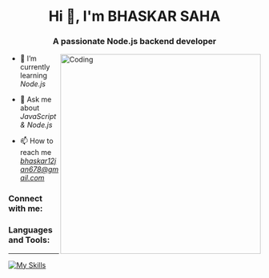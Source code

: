 <!--
**bsaha12/bsaha12** is a ✨ _special_ ✨ repository because its `README.md` (this file) appears on your GitHub profile.
### Hi there 👋
Here are some ideas to get you started:

- 🔭 I’m currently working on ...
- 🌱 I’m currently learning ...
- 👯 I’m looking to collaborate on ...
- 🤔 I’m looking for help with ...
- 💬 Ask me about ...
- 📫 How to reach me: ...
- 😄 Pronouns: ...
- ⚡ Fun fact: ...
-->
<h1 align="center">Hi 👋, I'm BHASKAR SAHA</h1>
<h3 align="center">A passionate Node.js backend developer</h3>
<img align="right" alt="Coding" width="400" src="https://media.tenor.com/2nKSTDDekOgAAAAC/coding-kira.gif">

- 🌱 I’m currently learning *Node.js*
- 💬 Ask me about *JavaScript & Node.js*

- 📫 How to reach me *bhaskar12jan678@gmail.com*

<h3 align="left">Connect with me:</h3>
<p align="left">
<a href="https://www.linkedin.com/in/bhaskar-saha-13a671146/" target="blank"></a>
</p>

<h3 align="left">Languages and Tools:</h3>

<hr/>

[![My Skills](https://skillicons.dev/icons?i=java,html,css,bootstrap,js,nodejs,expressjs,mongodb,mysql,redis,github,git,postman,netlify,vercel&theme=light)](https://skillicons.dev)
